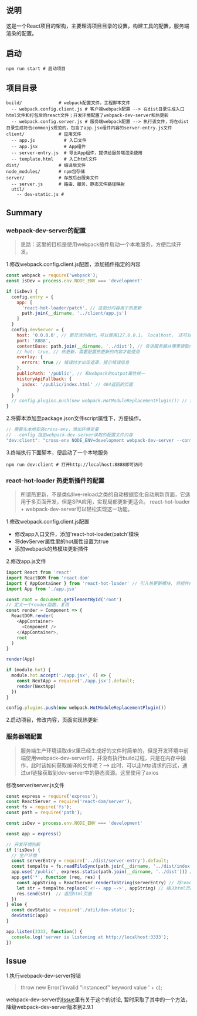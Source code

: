 ## 说明
这是一个React项目的架构，主要理清项目目录的设置，构建工具的配置，服务端渲染的配置。

## 启动
```shell
npm run start # 启动项目
```


## 项目目录
```shell
build/              # webpack配置文件，工程脚本文件
  -- webpack.config.client.js # 客户端webpack配置 --> 在dist目录生成入口html文件和打包后的react文件；开发环境配置了webpack-dev-server和热更新
  -- webpack.config.server.js # 服务端webpack配置 --> 执行该文件，将在dist目录生成符合commonjs规范的，包含了app.jsx组件内容的server-entry.js文件
client/             # 应用文件
  -- app.js           # 入口文件
  -- app.jsx          # App组件
  -- server-entry.js  # 导出App组件，提供给服务端渲染使用 
  -- template.html    # 入口html文件
dist/               # 编译后文件
node_modules/       # npm包存储
server/             # 存放后台服务文件
  -- server.js      # 路由、服务、静态文件路径映射
  util/
    -- dev-static.js # 

```

## Summary
### webpack-dev-server的配置
> 思路：这里的目标是使用webpack插件启动一个本地服务，方便后续开发。

1.修改webpack.config.client.js配置，添加插件指定的内容
```js
const webpack = require('webpack');
const isDev = process.env.NODE_ENV === 'development'

if (isDev) {
  config.entry = {
    app: [
      'react-hot-loader/patch', // 这部分内容用于热更新
      path.join(__dirname, '../client/app.js')
    ]
  }
  config.devServer = {
    host: '0.0.0.0', // 更灵活的指代，可以使用127.0.0.1， localhost， 还可以使用本机ip链接
    port: '8888',
    contentBase: path.join(__dirname, '../dist'), // 告诉服务器从哪里读取内容，服务器将dist作为根目录启动服务
    // hot: true, // 热更新，需要配置热更新的内容才能使用
    overlay: {
      errors: true // 错误时才出现遮罩，提示错误信息
    },
    publicPath: '/public', // 和webpack的output属性统一
    historyApiFallback: {
      index: '/public/index.html' // 404返回的页面
    } 
  }
  // config.plugins.push(new webpack.HotModuleReplacementPlugin()) // 添加插件，用于热更新
}

```

2.将脚本添加至package.json文件script属性下，方便操作。
```js
// 需要先本地安装cross-env，添加环境变量
// --config 指定webpack-dev-server读取的配置文件内容
"dev:client": "cross-env NODE_ENV=development webpack-dev-server --config build/webpack.config.client.js",
```

3.终端执行下面脚本，便启动了一个本地服务
```shell
npm run dev:client # 打开http://localhost:8888即可访问
```

### react-hot-loader 热更新插件的配置
> 所谓热更新，不是类似live-reload之类的自动根据变化自动刷新页面，它适用于多页面开发，但是SPA应用，实现局部更新更适合。
> react-hot-loader + webpack-dev-server可以轻松实现这一功能。

1.修改webpack.config.client.js配置
  - 修改app入口文件，添加'react-hot-loader/patch'模块
  - 将devServer属性里的hot属性设置为true
  - 添加webpack的热模块更新插件

2.修改app.js文件
```js
import React from 'react'
import ReactDOM from 'react-dom'
import { AppContainer } from 'react-hot-loader' // 引入热更新模块, 将组件内容放在AppContainer组件内，当组件内容变化，webpack将自动更新AppContainer组件内的内容
import App from './app.jsx'

const root = document.getElementById('root')
// 定义一个render函数，复用
const render = Component => {
  ReactDOM.render(
    <AppContainer>
      <Component />
    </AppContainer>,
    root
  )
}

render(App)

if (module.hot) {
  module.hot.accept('./app.jsx', () => {
    const NextApp = require('./app.jsx').default;
    render(NextApp)
  })
}
```


```js
config.plugins.push(new webpack.HotModuleReplacementPlugin())
```
2.启动项目，修改内容，页面实现热更新

### 服务器端配置
> 服务端生产环境读取dist里已经生成好的文件时简单的，但是开发环境中前端使用webpack-dev-server时，并没有执行build过程，只是在内存中操作，此时该如何获取编译的文件呢？--> 此时，可以走http请求的形式，通过url链接获取到dev-server中的静态资源。这里使用了axios

修改server/server.js文件
```js
const express = require('express');
const ReactServer = require('react-dom/server');
const fs = require('fs');
const path = require('path');

const isDev = process.env.NODE_ENV === 'development'

const app = express()

// 开发环境判断
if (!isDev) {
  // 生产环境
  const serverEntry = require('../dist/server-entry').default;
  const tempalte = fs.readFileSync(path.join(__dirname, '../dist/index.html'), 'utf8')
  app.use('/public', express.static(path.join(__dirname, '../dist'))) // 定义静态资源路径
  app.get('*', function (req, res) {
    const appString = ReactServer.renderToString(serverEntry) // 将react组件转换成字符串
    let str = tempalte.replace('<!-- app -->', appString) // 插入html页面
    res.send(str)  // 返回html页面
  })
} else {
  const devStatic = require('./util/dev-static');
  devStatic(app)
}

app.listen(3333, function() {
  console.log('server is listening at http://localhost:3333');
})
```

## Issue
1.执行webpack-dev-server报错
> throw new Error('invalid "instanceof" keyword value ' + c);

webpack-dev-server的[Issue](https://github.com/webpack/webpack-dev-server/issues/1355)里有关于这个的讨论, 暂时采取了其中的一个方法，降级webpack-dev-server版本到2.9.1

